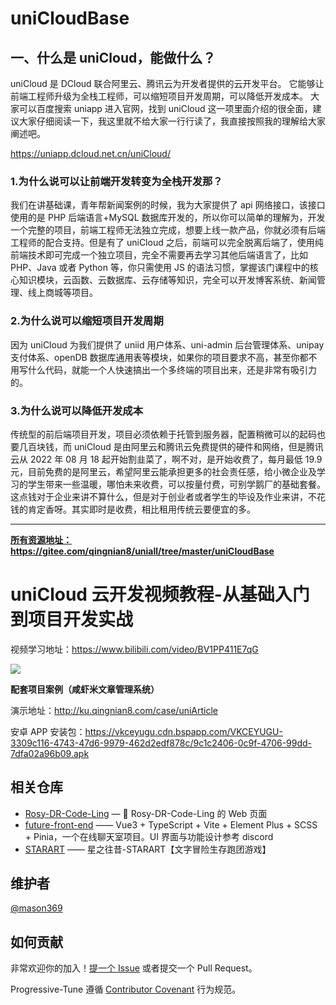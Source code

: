 # uniCloudBase

## 一、什么是 uniCloud，能做什么？

uniCloud 是 DCloud 联合阿里云、腾讯云为开发者提供的云开发平台。
它能够让前端工程师升级为全栈工程师，可以缩短项目开发周期，可以降低开发成本。
大家可以百度搜索 uniapp 进入官网，找到 uniCloud 这一项里面介绍的很全面，建议大家仔细阅读一下，我这里就不给大家一行行读了，我直接按照我的理解给大家阐述吧。

https://uniapp.dcloud.net.cn/uniCloud/

### 1.为什么说可以让前端开发转变为全栈开发那？

我们在讲基础课，青年帮新闻案例的时候，我为大家提供了 api 网络接口，该接口使用的是 PHP 后端语言+MySQL 数据库开发的，所以你可以简单的理解为，开发一个完整的项目，前端工程师无法独立完成，想要上线一款产品，你就必须有后端工程师的配合支持。但是有了 uniCloud 之后，前端可以完全脱离后端了，使用纯前端技术即可完成一个独立项目，完全不需要再去学习其他后端语言了，比如 PHP、Java 或者 Python 等，你只需使用 JS 的语法习惯，掌握该门课程中的核心知识模块，云函数、云数据库、云存储等知识，完全可以开发博客系统、新闻管理、线上商城等项目。

### 2.为什么说可以缩短项目开发周期

因为 uniCloud 为我们提供了 uniid 用户体系、uni-admin 后台管理体系、unipay 支付体系、openDB 数据库通用表等模块，如果你的项目要求不高，甚至你都不用写什么代码，就能一个人快速搞出一个多终端的项目出来，还是非常有吸引力的。

### 3.为什么说可以降低开发成本

传统型的前后端项目开发，项目必须依赖于托管到服务器，配置稍微可以的起码也要几百块钱，而 uniCloud 是由阿里云和腾讯云免费提供的硬件和网络，但是腾讯云从 2022 年 08 月 18 起开始割韭菜了，啊不对，是开始收费了，每月最低 19.9 元，目前免费的是阿里云，希望阿里云能承担更多的社会责任感，给小微企业及学习的学生带来一些温暖，哪怕未来收费，可以按量付费，可别学鹅厂的基础套餐。这点钱对于企业来讲不算什么，但是对于创业者或者学生的毕设及作业来讲，不花钱的肯定香呀。其实即时是收费，相比租用传统云要便宜的多。

---
**[所有资源地址：](https://gitee.com/qingnian8/uniall/tree/master/uniCloudBase)https://gitee.com/qingnian8/uniall/tree/master/uniCloudBase**

# uniCloud 云开发视频教程-从基础入门到项目开发实战

视频学习地址：https://www.bilibili.com/video/BV1PP411E7qG

![](https://vkceyugu.cdn.bspapp.com/VKCEYUGU-3309c116-4743-47d6-9979-462d2edf878c/b422126b-d805-4a92-87f0-30624531cf53.jpg)

**配套项目案例（咸虾米文章管理系统）**

演示地址：http://ku.qingnian8.com/case/uniArticle

安卓 APP 安装包：https://vkceyugu.cdn.bspapp.com/VKCEYUGU-3309c116-4743-47d6-9979-462d2edf878c/9c1c2406-0c9f-4706-99dd-7dfa02a96b09.apk

## 相关仓库

-   [Rosy-DR-Code-Ling](https://github.com/School-of-Website-Engineering/Rosy-DR-Code-Ling) — 💌 Rosy-DR-Code-Ling 的 Web 页面
-   [future-front-end](https://github.com/School-of-Website-Engineering/future-front-end) —— Vue3 + TypeScript + Vite + Element Plus + SCSS + Pinia，一个在线聊天室项目。UI 界面与功能设计参考 discord
-   [STARART](https://github.com/School-of-Website-Engineering/STARART) —— 星之往昔-STARART【文字冒险生存跑团游戏】

## 维护者

[@mason369](https://github.com/mason369)

## 如何贡献

非常欢迎你的加入！[提一个 Issue](https://github.com/mason369/uniCloudBase/issues) 或者提交一个
Pull Request。

Progressive-Tune 遵循 [Contributor Covenant](http://contributor-covenant.org/version/1/3/0/) 行为规范。

